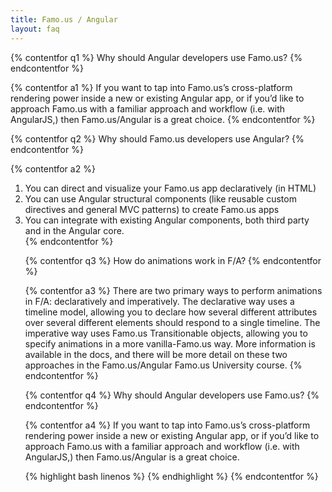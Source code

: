 ```yaml
---
title: Famo.us / Angular
layout: faq
---
```


{% contentfor q1 %}
Why should Angular developers use Famo.us?
{% endcontentfor %}

{% contentfor a1 %}
If you want to tap into Famo.us’s cross-platform rendering power inside a new or existing Angular app, or if you’d like to approach Famo.us with a familiar approach and workflow (i.e. with AngularJS,) then Famo.us/Angular is a great choice.
{% endcontentfor %}



{% contentfor q2 %}
Why should Famo.us developers use Angular?
{% endcontentfor %}

{% contentfor a2 %}
<ol>
  <li>
    You can direct and visualize your Famo.us app declaratively (in HTML)
  </li>
  <li>
    You can use Angular structural components (like reusable custom directives and general MVC patterns) to create Famo.us apps
  </li>
  <li>
    You can integrate with existing Angular components, both third party and in the Angular core.
  </li>
{% endcontentfor %}



{% contentfor q3 %}
How do animations work in F/A?
{% endcontentfor %}

{% contentfor a3 %}
There are two primary ways to perform animations in F/A: declaratively and imperatively. The declarative way uses a timeline model, allowing you to declare how several different attributes over several different elements should respond to a single timeline. The imperative way uses Famo.us Transitionable objects, allowing you to specify animations in a more vanilla-Famo.us way. More information is available in the docs, and there will be more detail on these two approaches in the Famo.us/Angular Famo.us University course.
{% endcontentfor %}



{% contentfor q4 %}
Why should Angular developers use Famo.us?
{% endcontentfor %}

{% contentfor a4 %}
If you want to tap into Famo.us’s cross-platform rendering power inside a new or existing Angular app, or if you’d like to approach Famo.us with a familiar approach and workflow (i.e. with AngularJS,) then Famo.us/Angular is a great choice.

{% highlight bash linenos %}
<fa-modifier fa-translate="[square.x, 40]" ng-repeat='square in squares'>
  <fa-surface fa-size="[40, 40]" class="square">
  </fa-surface>
</fa-modifier>
{% endhighlight %}
{% endcontentfor %}




